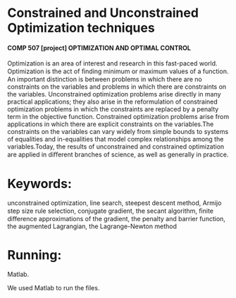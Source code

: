 # Constrained and Unconstrained Optimization techniques

#### COMP 507 [project] OPTIMIZATION AND OPTIMAL CONTROL 
Optimization is an area of interest and research in this fast-paced world. Optimization is the act of ﬁnding minimum or maximum values of a function. An important distinction is between problems in which there are no constraints on the variables and problems in which there are constraints on the variables. Unconstrained optimization problems arise directly in many practical applications; they also arise in the reformulation of constrained optimization problems in which the constraints are replaced by a penalty term in the objective function. Constrained optimization problems arise from applications in which there are explicit constraints on the variables.The constraints on the variables can vary widely from simple bounds to systems of equalities and in-equalities that model complex relationships among the variables.Today, the results of unconstrained and constrained optimization are applied in diﬀerent branches of science, as well as generally in practice. 

# Keywords: 
unconstrained optimization, line search, steepest descent method, Armijo step size rule selection, conjugate gradient, the secant algorithm, ﬁnite difference approximations of the gradient, the penalty and barrier function, the augmented Lagrangian, the Lagrange-Newton method

# Running:
Matlab.

We used Matlab to run the files. 
